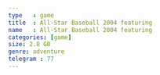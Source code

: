 ```yaml
---
type   : game
title  : All-Star Baseball 2004 featuring
name   : All-Star Baseball 2004 featuring
categories: [game]
size: 2.8 GB
genre: adventure
telegram : 77
---
```


